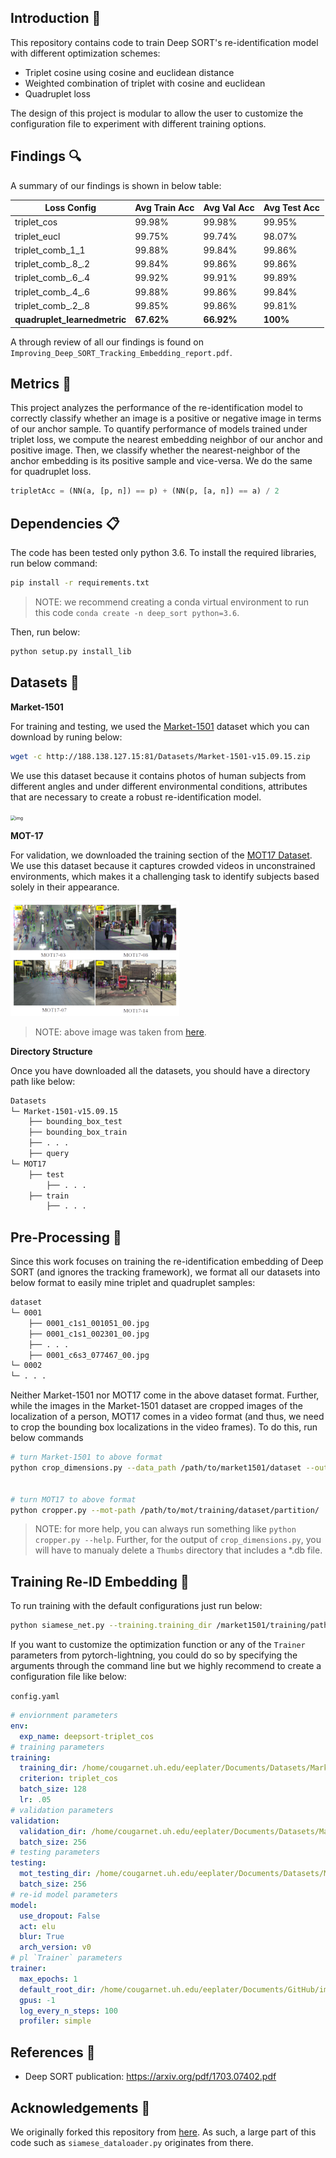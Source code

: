 ## Introduction :wave:
This repository contains code to train Deep SORT's re-identification model with different optimization schemes:
* Triplet cosine using cosine and euclidean distance
* Weighted combination of triplet with cosine and euclidean
* Quadruplet loss

The design of this project is modular to allow the user to customize the configuration file to experiment with different training options. 

## Findings :mag:

A summary of our findings is shown in below table:

| Loss Config                  | Avg Train Acc | Avg Val Acc | Avg Test Acc |
| ---------------------------- | ------------- | ----------- | ------------ |
| triplet_cos                  | 99.98%        | 99.98%      | 99.95%       |
| triplet_eucl                 | 99.75%        | 99.74%      | 98.07%       |
| triplet_comb_1_1             | 99.88%        | 99.84%      | 99.86%       |
| triplet_comb\_.8\_.2         | 99.84%        | 99.86%      | 99.86%       |
| triplet_comb\_.6\_.4         | 99.92%        | 99.91%      | 99.89%       |
| triplet_comb\_.4\_.6         | 99.88%        | 99.86%      | 99.84%       |
| triplet_comb\_.2\_.8         | 99.85%        | 99.86%      | 99.81%       |
| **quadruplet_learnedmetric** | **67.62%**    | **66.92%**  | **100%**     |

A through review of all our findings is found on `Improving_Deep_SORT_Tracking_Embedding_report.pdf`.

## Metrics :triangular_ruler:

This project analyzes the performance of the re-identification model to correctly classify whether an image is a positive or negative image in terms of our anchor sample. To quantify performance of models trained under triplet loss, we compute the nearest embedding neighbor of our anchor and positive image. Then, we classify whether the nearest-neighbor of the anchor embedding is its positive sample and vice-versa. We do the same for quadruplet loss. 

```python
tripletAcc = (NN(a, [p, n]) == p) + (NN(p, [a, n]) == a) / 2
```

## Dependencies :clipboard:
The code has been tested only python 3.6. To install the required libraries, run below command:
```sh
pip install -r requirements.txt
```
> NOTE: we recommend creating a conda virtual environment to run this code `conda create -n deep_sort python=3.6`. 

Then, run below:
```sh
python setup.py install_lib
```

## Datasets :file_folder:
**Market-1501**

For training and testing, we used the [Market-1501](http://zheng-lab.cecs.anu.edu.au/Project/project_reid.html) dataset which you can download by runing below:

```sh
wget -c http://188.138.127.15:81/Datasets/Market-1501-v15.09.15.zip
```

We use this dataset because it contains photos of human subjects from different angles and under different environmental conditions, attributes that are necessary to create a robust re-identification model.

<img src="https://production-media.paperswithcode.com/datasets/Market-1501-0000000097-a728ab2d_gyNBlrI.jpg" alt="img" style="zoom: 50%;" />

**MOT-17**

For validation, we downloaded the training section of the [MOT17 Dataset](https://motchallenge.net/data/MOT17/). We use this dataset because it captures crowded videos in unconstrained environments, which makes it a challenging task to identify subjects based solely in their appearance. 

<img src="https://github.com/eplatero97/improved_Deep_SORT/blob/master/assets/mot17_preview.PNG?raw=true" alt="roi.jpg" style="zoom:33%;" />

> NOTE: above image was taken from [here](https://www.researchgate.net/publication/337133502_Enhanced_Multiple-Object_Tracking_Using_Delay_Processing_and_Binary-Channel_Verification).

**Directory Structure**

Once you have downloaded all the datasets, you should have a directory path like below:
```sh
Datasets
└─ Market-1501-v15.09.15
	├── bounding_box_test
	├── bounding_box_train
	├── . . .
    ├── query
└─ MOT17
    ├── test
		├── . . .
    ├── train
		├── . . .
```

## Pre-Processing :lips:
Since this work focuses on training the re-identification embedding of Deep SORT (and ignores the tracking framework), we format all our datasets into below format to easily mine triplet and quadruplet samples:
```sh
dataset
└─ 0001
	├── 0001_c1s1_001051_00.jpg
	├── 0001_c1s1_002301_00.jpg
	├── . . .
	├── 0001_c6s3_077467_00.jpg
└─ 0002
└─ . . .
```

Neither Market-1501 nor MOT17 come in the above dataset format. Further, while the images in the Market-1501 dataset are cropped images of the localization of a person, MOT17 comes in a video format (and thus, we need to crop the bounding box localizations in the video frames). To do this, run below commands
```sh
# turn Market-1501 to above format
python crop_dimensions.py --data_path /path/to/market1501/dataset --output_path out/path/ 


# turn MOT17 to above format
python cropper.py --mot-path /path/to/mot/training/dataset/partition/
```
> NOTE: for more help, you can always run something like `python cropper.py --help`. Further, for the output of `crop_dimensions.py`, you will have to manualy delete a `Thumbs` directory that includes a *.db file.


## Training Re-ID Embedding :muscle:
To run training with the default configurations just run below:
```sh
python siamese_net.py --training.training_dir /market1501/training/path --validation.validation_dir /market1501/testing/path --testing.mot_testing_dir /mot17/train
```

If you want to customize the optimization function or any of the `Trainer` parameters from pytorch-lightning, you could do so by specifying the arguments through the command line but we highly recommend to create a configuration file like below:

`config.yaml`
```yaml
# enviornment parameters
env:
  exp_name: deepsort-triplet_cos
# training parameters
training:
  training_dir: /home/cougarnet.uh.edu/eeplater/Documents/Datasets/Market-1501-v15.09.15/bounding_box_train_pt_format
  criterion: triplet_cos
  batch_size: 128
  lr: .05
# validation parameters
validation:
  validation_dir: /home/cougarnet.uh.edu/eeplater/Documents/Datasets/Market-1501-v15.09.15/gt_bbox_pt_format
  batch_size: 256
# testing parameters
testing:
  mot_testing_dir: /home/cougarnet.uh.edu/eeplater/Documents/Datasets/MOT17/train
  batch_size: 256
# re-id model parameters
model:
  use_dropout: False
  act: elu
  blur: True
  arch_version: v0
# pl `Trainer` parameters
trainer:
  max_epochs: 1
  default_root_dir: /home/cougarnet.uh.edu/eeplater/Documents/GitHub/improved_Deep_SORT/data/models/trial1
  gpus: -1
  log_every_n_steps: 100
  profiler: simple
```

## References :newspaper:
* Deep SORT publication: https://arxiv.org/pdf/1703.07402.pdf

## Acknowledgements :loudspeaker:
We originally forked this repository from [here](https://github.com/abhyantrika/nanonets_object_tracking). As such, a large part of this code such as `siamese_dataloader.py` originates from there. 
